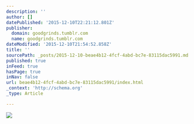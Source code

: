 ```yaml
---
description: ''
author: []
datePublished: '2015-12-10T22:21:12.801Z'
publisher:
  domain: goodgrinds.tumblr.com
  name: goodgrinds.tumblr.com
dateModified: '2015-12-10T21:54:52.858Z'
title: ''
sourcePath: _posts/2015-12-10-beae4b12-4fcf-4abd-bc7e-83115dac5991.md
published: true
inFeed: true
hasPage: true
inNav: false
url: beae4b12-4fcf-4abd-bc7e-83115dac5991/index.html
_context: 'http://schema.org'
_type: Article

---
```

![](http://40.media.tumblr.com/62c882921979574b17c7299c65b833f2/tumblr_ny2ixxQ1SW1szenbzo1_1280.jpg)